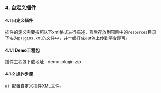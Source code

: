 ### 4. 自定义插件

#### 4.1 自定义插件

插件的定义需要按照以下xml格式进行描述，然后存放到项目中的` resources `目录下名为` plugins.xml `的文件中，并一起打成Jar包上传到平台即可。

#### 4.1.1 Demo工程包

插件工程包下载地址：demo-plugin.zip

#### 4.1.2 操作步骤

a）配置自定义插件XML文件。

